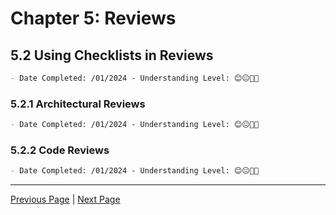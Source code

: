 # Chapter 5: Reviews

## 5.2 Using Checklists in Reviews

```markdown
- Date Completed: /01/2024 - Understanding Level: 😊😐🤢🤮
```

### 5.2.1 Architectural Reviews

```markdown
- Date Completed: /01/2024 - Understanding Level: 😊😐🤢🤮
```

### 5.2.2 Code Reviews

```markdown
- Date Completed: /01/2024 - Understanding Level: 😊😐🤢🤮
```

---

[Previous Page](5.1-technical-test-analyst-tasks-in-reviews.md) | [Next Page](../6-test-tools-and-automation/6.1-defining-the-test-automation-project.md)
